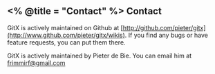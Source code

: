 <% @title = "Contact"  %>
Contact
-------

GitX is actively maintained on Github at [http://github.com/pieter/gitx](http://www.github.com/pieter/gitx/wikis). If you find any bugs or have feature requests, you can put them there.

GitX is actively maintained by Pieter de Bie. You can email him at [frimmirf@gmail.com](mailto:frimmirf+gitx@gmail.com)